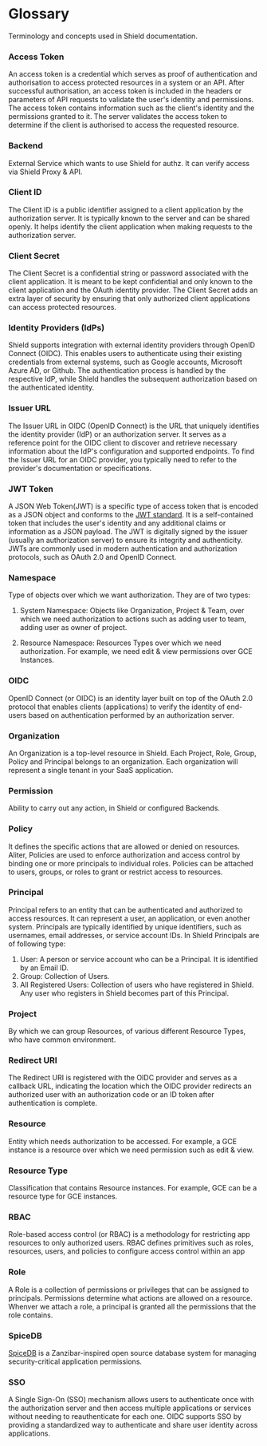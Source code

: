 # Glossary

Terminology and concepts used in Shield documentation.

### Access Token
An access token is a credential which serves as proof of authentication and authorisation to access protected resources in a system or an API. After successful authorisation, an access token is included in the headers or parameters of API requests to validate the user's identity and permissions. The access token contains information such as the client's identity and the permissions granted to it. The server validates the access token to determine if the client is authorised to access the requested resource. 

### Backend

External Service which wants to use Shield for authz. It can verify access via Shield Proxy & API.

### Client ID
The Client ID is a public identifier assigned to a client application by the authorization server. It is typically known to the server and can be shared openly. It helps identify the client application when making requests to the authorization server.

### Client Secret
The Client Secret is a confidential string or password associated with the client application. It is meant to be kept confidential and only known to the client application and the OAuth identity provider. The Client Secret adds an extra layer of security by ensuring that only authorized client applications can access protected resources.

### Identity Providers (IdPs)

Shield supports integration with external identity providers through OpenID Connect (OIDC). This enables users to authenticate using their existing credentials from external systems, such as Google accounts, Microsoft Azure AD, or Github. The authentication process is handled by the respective IdP, while Shield handles the subsequent authorization based on the authenticated identity.
### Issuer URL

The Issuer URL in OIDC (OpenID Connect) is the URL that uniquely identifies the identity provider (IdP) or an authorization server. It serves as a reference point for the OIDC client to discover and retrieve necessary information about the IdP's configuration and supported endpoints. To find the Issuer URL for an OIDC provider, you typically need to refer to the provider's documentation or specifications. 

### JWT Token

A JSON Web Token(JWT) is a specific type of access token that is encoded as a JSON object and conforms to the [JWT standard](https://datatracker.ietf.org/doc/html/rfc7519). It is a self-contained token that includes the user's identity and any additional claims or information as a JSON payload. The JWT is digitally signed by the issuer (usually an authorization server) to ensure its integrity and authenticity. JWTs are commonly used in modern authentication and authorization protocols, such as OAuth 2.0 and OpenID Connect.

### Namespace

Type of objects over which we want authorization. They are of two types:

1. System Namespace: Objects like Organization, Project & Team, over which we need authorization to actions such as adding user to team, adding user as owner of project.

2. Resource Namespace: Resources Types over which we need authorization. For example, we need edit & view permissions over GCE Instances.

### OIDC 
OpenID Connect (or OIDC) is an identity layer built on top of the OAuth 2.0 protocol that enables clients (applications) to verify the identity of end-users based on authentication performed by an authorization server.

### Organization

An Organization is a top-level resource in Shield. Each Project, Role, Group, Policy and Principal belongs to an organization. Each organization will represent a single tenant in your SaaS application.

### Permission

Ability to carry out any action, in Shield or configured Backends.

### Policy

It defines the specific actions that are allowed or denied on resources. Aliter, Policies are used to enforce authorization and access control by binding one or more principals to individual roles. Policies can be attached to users, groups, or roles to grant or restrict access to resources.

### Principal

Principal refers to an entity that can be authenticated and authorized to access resources. It can represent a user, an application, or even another system. Principals are typically identified by unique identifiers, such as usernames, email addresses, or service account IDs.
In Shield Principals are of following type:

1. User: A person or service account who can be a Principal. It is identified by an Email ID.
2. Group: Collection of Users.
3. All Registered Users: Collection of users who have registered in Shield. Any user who registers in Shield becomes part of this Principal.

### Project

By which we can group Resources, of various different Resource Types, who have common environment.

### Redirect URI
The Redirect URI is registered with the OIDC provider and serves as a callback URL, indicating the location which the OIDC provider redirects an authorized user with an authorization code or an ID token after authentication is complete.  

### Resource

Entity which needs authorization to be accessed. For example, a GCE instance is a resource over which we need permission such as edit & view.

### Resource Type

Classification that contains Resource instances. For example, GCE can be a resource type for GCE instances.

### RBAC 
Role-based access control (or RBAC) is a methodology for restricting app resources to only authorized users. RBAC defines primitives such as roles, resources, users, and policies to configure access control within an app

### Role

A Role is a collection of permissions or privileges that can be assigned to principals. Permissions determine what actions are allowed on a resource. Whenver we attach a role, a principal is granted all the permissions that the role contains. 

### SpiceDB

[SpiceDB](https://github.com/authzed/spicedb) is a Zanzibar-inspired open source database system for managing security-critical application permissions.

### SSO

A Single Sign-On (SSO) mechanism allows users to authenticate once with the authorization server and then access multiple applications or services without needing to reauthenticate for each one. OIDC supports SSO by providing a standardized way to authenticate and share user identity across applications.